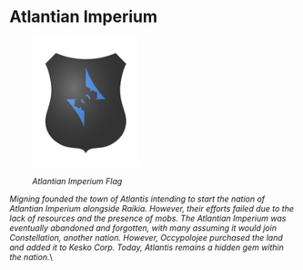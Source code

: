 # Atlantian Imperium

<figure><img src="../../../../.gitbook/assets/image (30).png" alt="" width="188"><figcaption><p><em>Atlantian Imperium Flag</em></p></figcaption></figure>

_Migning founded the town of Atlantis intending to start the nation of Atlantian Imperium alongside Raikia. However, their efforts failed due to the lack of resources and the presence of mobs. The Atlantian Imperium was eventually abandoned and forgotten, with many assuming it would join Constellation, another nation. However, Occypolojee purchased the land and added it to Kesko Corp. Today, Atlantis remains a hidden gem within the nation._\
